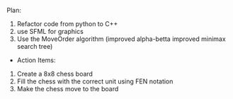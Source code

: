 Plan: 
1. Refactor code from python to C++
2. use SFML for graphics
3. Use the MoveOrder algorithm (improved alpha-betta improved minimax search tree)

- Action Items:
1. Create a 8x8 chess board
2. Fill the chess with the correct unit using FEN notation
3. Make the chess move to the board
